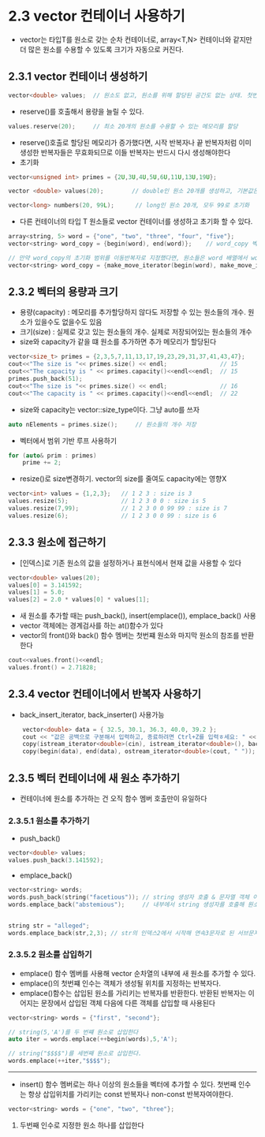 # 2.3 vector<T> 컨테이너 사용하기
- vector<T>는 타입T를 원소로 갖는 순차 컨테이너로, array<T,N> 컨테이너와 같지만 더 많은 원소를 수용할 수 있도록 크기가 자동으로 커진다. 

## 2.3.1 vector<T> 컨테이너 생성하기
```C++
vector<double> values;  // 원소도 없고, 원소를 위해 할당된 공간도 없는 상태. 첫번쨰 원소를 추가할때 메모리가 자정으로 할당
```
- reserve()를 호출해서 용량을 늘릴 수 있다.
```C++
values.reserve(20);     // 최소 20개의 원소를 수용할 수 있는 메모리를 할당
```
- reserve()호출로 할당된 메모리가 증가했다면, 시작 반복자나 끝 반복자처럼 이미 생성한 반복자들은 무효화되므로 이들 반복자는 반드시 다시 생성해야한다
- 초기화
```C++
vector<unsigned int> primes = {2U,3U,4U,5U,6U,11U,13U,19U};

vector <double> values(20);        // double인 원소 20개를 생성하고, 기본값은 0으로 초기화. 중괄호를 사용하면 안됨

vector<long> numbers(20, 99L);      // long인 원소 20개, 모두 99로 초기화
```
- 다른 컨테이너의 타입 T 원소들로 vector<T> 컨테이너를 생성하고 초기화 할 수 있다.
```c++
array<string, 5> word = {"one", "two", "three", "four", "five"};
vector<string> word_copy = {begin(word), end(word)};    // word_copy 벡터는 word a배열컨테이너의 원소들로 초기화된다. 

// 만약 word_copy의 초기화 범위를 이동반복자로 지정했다면, 원소들은 word 배열에서 word_copy 벡터로 이동했을것 >> word 배열은 ""를 나타내는 string객체만 갖게 된다
vector<string> word_copy = {make_move_iterator(begin(word), make_move_iterator(end(word)))};

```

## 2.3.2 벡터의 용량과 크기
- 용량(capacity) : 메모리를 추가할당하지 않다도 저장할 수 있는 원소들의 개수. 원소가 있을수도 없을수도 있음
- 크기(size) : 실제로 갖고 있는 원소들의 개수. 실제로 저장되어있는 원소들의 개수
- size와 capacity가 같을 떄 원소를 추가하면 추가 메모리가 할당된다
```C++
vector<size_t> primes = {2,3,5,7,11,13,17,19,23,29,31,37,41,43,47};
cout<<"The size is "<< primes.size() << endl;               // 15
cout<<"The capacity is " << primes.capacity()<<endl<<endl;  // 15
primes.push_back(51);
cout<<"The size is "<< primes.size() << endl;               // 16
cout<<"The capacity is " << primes.capacity()<<endl<<endl;  // 22

```
- size와 capacity는 vector<T>::size_type이다. 그냥 auto를 쓰자
```C++
auto nElements = primes.size();     // 원소들의 개수 저장
```
- 벡터에서 범위 기반 루프 사용하기
```C++
for (auto& prim : primes)
    prime += 2;
```
- resize()로 size변경하기. vector의 size를 줄여도 capacity에는 영향X
```C++
vector<int> values = {1,2,3};   // 1 2 3 : size is 3
values.resize(5);               // 1 2 3 0 0 : size is 5
values.resize(7,99);            // 1 2 3 0 0 99 99 : size is 7
values.resize(6);               // 1 2 3 0 0 99 : size is 6
```

## 2.3.3 원소에 접근하기
- [인덱스]로 기존 원소의 값을 설정하거나 표현식에서 현재 값을 사용할 수 있다
```C++
vector<double> values(20);
values[0] = 3.141592;
values[1] = 5.0;
values[2] = 2.0 * values[0] * values[1];
```
- 새 원소를 추가할 때는 push_back(), insert(emplace()), emplace_back() 사용
- vector 객체에는 경계검사를 하는 at()함수가 있다
- vector의 front()와 back() 함수 멤버는 첫번쨰 원소와 마지막 원소의 참조를 반환한다
```C++
cout<<values.front()<<endl;
values.front() = 2.71828;
```

## 2.3.4 vector 컨테이너에서 반복자 사용하기
- back_insert_iterator, back_inserter() 사용가능
```c++
    vector<double> data = { 32.5, 30.1, 36.3, 40.0, 39.2 };
	cout << "값은 공백으로 구분해서 입력하고, 종료하려면 Ctrl+Z를 입력ㅎ세요: " << endl;
	copy(istream_iterator<double>(cin), istream_iterator<double>(), back_inserter(data));   // data에 입력값 추가
	copy(begin(data), end(data), ostream_iterator<double>(cout, " "));  //cout에 data의 원소 복제
```

## 2.3.5 벡터 컨테이너에 새 원소 추가하기
- 컨테이너에 원소를 추가하는 건 오직 함수 멤버 호출만이 유일하다
### 2.3.5.1 원소를 추가하기
- push_back()
```c++
vector<double> values;
values.push_back(3.141592);
```
- emplace_back()
```C++
vector<string> words;
words.push_back(string("facetious")); // string 생성자 호출 & 문자열 객체 이동
words.emplace_back("abstemious"); 	  // 내부에서 string 생성자를 호출해 원소를 생성


string str = "alleged";
words.emplace_back(str,2,3); // str의 인덱스2에서 시작해 연속3문자로 된 서브문자열 "leg" 객체를 내부에서 생성

```
### 2.3.5.2 원소를 삽입하기
- emplace() 함수 멤버를 사용해 vector 순차열의 내부에 새 원소를 추가할 수 있다.
- emplace()의 첫번쨰 인수는 객체가 생성될 위치를 지정하는 반복자다. 
- emplace()함수는 삽입된 원소를 가리키는 반복자를 반환한다. 반환된 반복자는 이어지는 문장에서 삽입된 객체 다음에 다른 객체를 삽입할 때 사용된다
```c++
vector<string> words = {"first", "second"};

// string(5,'A')를 두 번쨰 원소로 삽입한다
auto iter = words.emplace(++begin(words),5,'A');

// string("$$$$")를 세번째 원소로 삽입한다.
words.emplace(++iter,"$$$$");

```
---
- insert() 함수 멤버로는 하나 이상의 원소들을 벡터에 추가할 수 있다. 첫번째 인수는 항상 삽입위치를 가리키는 const 반복자나 non-const 반복자여야한다. 
```c++
vector<string> words = {"one", "two", "three"};
```
 1. 두번째 인수로 지정한 원소 하나를 삽입한다